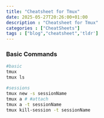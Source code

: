 ```yaml
---
title: "Cheatsheet for Tmux"
date: 2025-05-27T20:26:00+01:00
description : "Cheatsheet for Tmux"
categories : ["CheatSheets"]
tags : ["blog","cheatsheet",'tldr']
---
```


### Basic Commands
```sh
#basic
tmux
tmux ls

#sessions
tmux new -s sessionName
tmux a # #attach
tmux a -t sessionName
tmux kill-session -t sessionName
```
